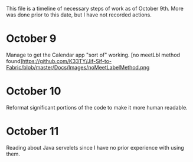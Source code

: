 This file is a timeline of necessary steps of work as of October 9th. 
More was done prior to this date, but I have not recorded actions.

# October 9
Manage to get the Calendar app "sort of" working. 
[no meetLbl method found]https://github.com/K33TY/Jif-Sif-to-Fabric/blob/master/Docs/Images/noMeetLabelMethod.png

# October 10
Reformat significant portions of the code to make it more human readable. 

# October 11
Reading about Java servelets since I have no prior experience with using them.
